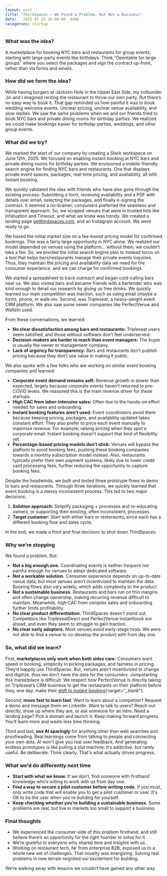 ```yaml
---
layout: post
title: "Thirdspaces – We Found a Problem, But Not a Business"
date:   2025-07-25 10:00:00 -0400
categories: startup 
---
```

### What was the idea?
A marketplace for booking NYC bars and restaurants for group events, starting with large-party events like birthdays. Think “Opentable for large groups” where you select the packages and sign the contract up-front, rather than via forms and emails.

### How did we form the idea?
While having burgers at Jackson Hole in the Upper East Side, my cofounder Jin and I imagined renting the restaurant to throw our own party. But there’s no easy way to book it. That gap reminded us how painful it was to book wedding welcome events. Unclear pricing, unclear venue availability, and slow replies. We saw the same problems when we and our friends tried to book NYC bars and private dining rooms for birthday parties. We realized we could make bookings easier for birthday parties, weddings, and other group events.

### What did we try?
We marked the start of our company by creating a Slack workspace on June 12th, 2025. We focused on enabling instant booking at NYC bars and private dining rooms for birthday parties. We envisioned a mobile-friendly search engine for finding NYC bars and restaurants. One that displays private event spaces, packages, real-time pricing, and availability, all with instant booking.

We quickly validated the idea with friends who have also gone through the existing process: Submitting a form, receiving availability and a PDF with details over email, selecting the packages, and finally e-signing the contract. It seemed a no-brainer: consumers preferred the seamless and transparent approach. So, we scraped venues that were in trusted lists like Infatuation and Timeout, and what we knew was trendy. We created a landing page [getthirdspaces.com](http://getthirdspaces.com), and an Instagram account. We were ready to go.

We based the initial market size on a fee-based pricing model for confirmed bookings. This was a fairly large opportunity in NYC alone. We realized our model depended on venues using the platform… without them, we couldn’t take a fee. So, we pivoted the initial search engine plan to instead focus on a tool that helps bars/restaurants manage their private events inquiries. Thus, they maintain the pricing and availability data we need for the consumer experience, and we can charge for confirmed bookings.

We started a spreadsheet to track outreach and began cold-calling bars near us. We also visited bars and became friends with a bartender who was kind enough to derail our research by giving us free drinks. We quickly learned our main competition was inaction, such as using email (maybe a form), phone, or walk-ins. Second, was Tripleseat, a heavy-weight event CRM platform. We also saw some newer companies like PerfectVenue and WaltzIn used.

From these conversations, we learned:

* **No clear dissatisfaction among bars and restaurants:** Tripleseat users seem satisfied, and those without software don’t feel underserved.
* **Decision-makers are harder to reach than event managers:** The buyer is usually the owner or management company.
* **Lack of urgency for transparency:** Bars and restaurants don’t publish pricing because they don’t see value in making it public.

We also spoke with a few folks who are working on similar event booking companies and learned:

* **Corporate event demand remains soft:** Revenue growth is slower than expected, largely because corporate events haven’t returned to pre-COVID levels. We reasoned this is the main revenue driver for these startups.  
* **High CAC from labor-intensive sales:** Often due to the hands-on effort needed for sales and onboarding.  
* **Instant booking features aren’t used:** Event coordinators avoid them because keeping pricing, packages, and availability updated takes constant effort. They also prefer to price each event manually to maximize revenue. For example, raising pricing when they spot a corporate email. Instant booking doesn’t support that kind of flexibility yet.
* **Percentage-based pricing models don’t stick:** Venues will bypass the platform to avoid booking fees, pushing these booking companies towards a monthly subscription model instead. Also, restaurants typically prefer their own payment systems, likely due to lower credit card processing fees, further reducing the opportunity to capture booking fees.

Despite the headwinds, we built and tested three prototype flows to demo to bars and restaurants. Through three iterations, we quickly learned that event booking is a messy inconsistent process. This led to two major decisions:

1. **Solution approach:** Simplify packaging + processes and re-educating owners, or supporting their existing, often inconsistent, processes.
2. **Target customer:** Start with either bars or resteraunts, since each has a different booking flow and sales cycle.

In the end, we made a third and final decision: to shut down ThirdSpaces.

### Why we’re stopping

We found a problem. But:

* **Not a big enough one.** Coordinating events is neither frequent nor painful enough for venues to adopt dedicated software.  
* **Not a workable solution.** Consumer experience depends on up-to-date venue data, but most venues aren’t incentivized to maintain the data. Booking flows also vary widely, which adds complexity to the product.  
* **Not a sustainable business.** Restaurants and bars run on thin margins and often change ownership, making recurring revenue difficult to maintain. Meanwhile, high CAC from complex sales and onboarding further limits profitability.  
* **No clear product differentiation.** ThirdSpaces doesn’t stand out. Competitors like TripleseatDirect and PerfectVenue Instantbook are ahead, and even they seem to struggle to gain traction.  
* **No clear early adopters.** Most venues avoid early-stage tools. We were not able to find a venue to co-develop the product with from day one.

### So, what did we learn?
First, **marketplaces only work when both sides care.** Consumers want speed in booking, simplicity in picking packages, and fairness in pricing. They’d happily use ThirdSpaces. But, venues aren’t incentivized to change and digitize, thus we don’t have the data for the consumers. Jumpstarting this marketplace is difficult. We respect how PerfectVenue is directly taking on Tripleseat’s CRM business to get the restaurants on their platform before they, one day, make their [shift to instant booking](http://book.perfectvenue.com){:target="_blank"}.

Second, **move fast to learn fast**. Want to learn about a competitor? Request a demo and message them on LinkedIn. Want to talk to users? Reach out directly, show up where they are, or ask someone for an intro. Need a landing page? Pick a domain and launch it. Keep making forward progress. You’ll learn more and waste less time thinking.

Third and last, **use AI sparingly** for anything other than web searches and proofreading. Real learnings come from talking to people and connecting your own dots. AI won't give you real user feedback. And generating endless prototypes is like pulling a slot machine. It’s addictive, but rarely useful. Be deliberate. Think clearly. That's what actually drives progress.

### What we’d do differently next time

* **Start with what we know.** If we don’t, find someone with firsthand knowledge who’s willing to work with us from day one.
* **Find a way to secure a pilot customer before writing code.** If you must, only write code that will enable you to get a pilot customer or user. It's OK to be the user when you're building for yourself.
* **Keep checking whether you’re building a sustainable business.** Some problems are real, but live in markets too small to support a business.

### Final thoughts

* We experienced the consumer-side of this problem firsthand, and still believe there’s an opportunity for the right founder to solve for it.
* We’re grateful to everyone who shared time and insights with us.
* Working on restaurant tech, far from enterprise B2B, exposed us to a whole new set of challenges. That novelty was energizing. Solving real problems in new terrain reignited our excitement for building.
  
We’re walking away with lessons we couldn’t have gained any other way.